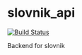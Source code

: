 # slovnik_api

[![Build Status](https://travis-ci.org/slovnik/slovnik_api.svg?branch=master)](https://travis-ci.org/slovnik/slovnik_api)

Backend for slovnik
